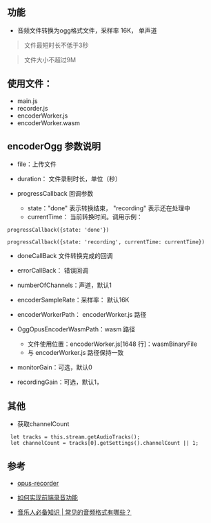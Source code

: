 ## 功能

- 音频文件转换为ogg格式文件，采样率 16K， 单声道

> 文件最短时长不低于3秒

> 文件大小不超过9M

## 使用文件：

- main.js
- recorder.js
- encoderWorker.js
- encoderWorker.wasm


## encoderOgg 参数说明 

- file：上传文件


- duration： 文件录制时长，单位（秒）

- progressCallback 回调参数
    - state："done" 表示转换结束， "recording" 表示还在处理中
    - currentTime： 当前转换时间。调用示例：
```
progressCallback({state: 'done'})

progressCallback({state: 'recording', currentTime: currentTime})
```

- doneCallBack  文件转换完成的回调

- errorCallBack： 错误回调

- numberOfChannels：声道，默认1

- encoderSampleRate：采样率： 默认16K

- encoderWorkerPath： encoderWorker.js 路径
  
- OggOpusEncoderWasmPath：wasm 路径
    - 文件使用位置：encoderWorker.js[1648 行]：wasmBinaryFile
    - 与 encoderWorker.js 路径保持一致

- monitorGain：可选，默认0

- recordingGain：可选，默认1， 
    
## 其他

- 获取channelCount
```
 let tracks = this.stream.getAudioTracks();
 let channelCount = tracks[0].getSettings().channelCount || 1;
```

## 参考

- [opus-recorder](https://github.com/chris-rudmin/opus-recorder)

- [如何实现前端录音功能](https://zhuanlan.zhihu.com/p/43710364)

- [音乐人必备知识 | 常见的音频格式有哪些？](https://www.bilibili.com/read/cv6126844/)
